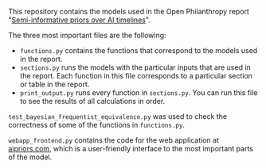 This repository contains the models used in the Open Philanthropy report "[Semi-informative priors over AI timelines](https://www.openphilanthropy.org/semi-informative-priors)".

The three most important files are the following:
* `functions.py` contains the functions that correspond to
  the models used in the report. 
* `sections.py` runs the models with the particular inputs that are used in the report.
Each function in this file corresponds to a particular section or table in the report.
* `print_output.py` runs every function in `sections.py`. You can run this file to see
the results of all calculations in order.
  
`test_bayesian_frequentist_equivalence.py` was used to check the correctness of some
of the functions  in `functions.py`.

`webapp_frontend.py` contains the code for the web application at [aipriors.com](https://aipriors.com), which is a user-friendly interface to the most important parts of the model.
